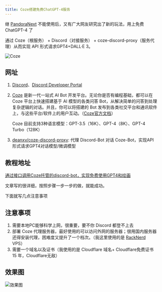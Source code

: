 ```yaml
---
title: Coze搭建免费ChatGPT-4服务
---
```


继 [PandoraNext](https://www.wangdu.site/course/2023.html) 不能使用后，又有广大网友研究出了新的玩法，用上免费 ChatGPT-4 了

通过 Coze（根服务） + Discord（对接服务） + coze-discord-proxy（服务代理）从而实现 API 形式请求GPT4+DALL·E 3。

![Coze](https://usacdn.wangdu.site/file/blog-cdn/WP-CDN-02/2024/202402071433884.webp)

## 网址

1. [Discord](https://discord.com/)、[Discord Developer Portal](https://discord.com/developers/applications?new_application=true)

2. [Coze](https://www.coze.com/) 是新一代一站式 AI Bot 开发平台。无论你是否有编程基础，都可以在 Coze 平台上快速搭建基于 AI 模型的各类问答 Bot，从解决简单的问答到处理复杂逻辑的对话。并且，你可以将搭建的 Bot 发布到各类社交平台和通讯软件上，与这些平台/软件上的用户互动。（[Coze官方文档](https://www.coze.com/docs/zh_cn/welcome.html)）

   Coze 目前支持3种语言模型：GPT-3.5（16K）、GPT-4（8K）、GPT-4 Turbo（128K）

3. [deanxv/coze-discord-proxy](https://github.com/deanxv/coze-discord-proxy): 代理 Discord-Bot 对话 Coze-Bot，实现API形式请求GPT4对话模型/微调模型

## 教程地址

[通过接口调用Coze托管的discord-bot，实现免费使用GPT4和绘画](https://www.dqzboy.com/16532.html)

文章写的很详细，按照步骤一步一步的做，就能成功。

下面就写几点注意事项

## 注意事项

1. 需要本地PC能够科学上网，很重要，要不你 Discord 都登不上去
2. 部署 Coze 代理服务器，最好使用的可以访问外网的服务器；很用国内服务器还得安装代理，困难度又提升了一个档次。（我这里使用的是 [RackNerd](https://www.wangdu.site/fuliyouhui/1991.html) VPS）
3. 需要一个域名以及证书（我使用的是 Cloudflare 域名+ Cloudflare免费证书 15 年，Cloudflare无敌）

## 效果图

![效果图](https://usacdn.wangdu.site/file/blog-cdn/WP-CDN-02/2024/202402071357587.webp)